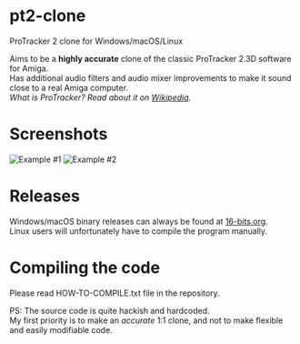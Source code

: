 # pt2-clone
ProTracker 2 clone for Windows/macOS/Linux

Aims to be a **highly accurate** clone of the classic ProTracker 2.3D software for Amiga. \
Has additional audio filters and audio mixer improvements to make it sound close to a real Amiga computer. \
*What is ProTracker? Read about it on [Wikipedia](https://en.wikipedia.org/wiki/ProTracker).*

# Screenshots

![Example #1](https://16-bits.org/pt2-clone-3.png)
![Example #2](https://16-bits.org/pt2-clone-4.png)

# Releases
Windows/macOS binary releases can always be found at [16-bits.org](https://16-bits.org/pt2.php). \
Linux users will unfortunately have to compile the program manually.

# Compiling the code
Please read HOW-TO-COMPILE.txt file in the repository.

PS: The source code is quite hackish and hardcoded. \
My first priority is to make an _accurate_ 1:1 clone, and not to make flexible and easily modifiable code.
